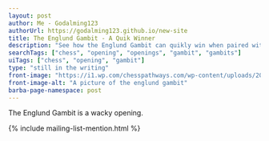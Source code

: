 ```yaml
---
layout: post
author: Me - Godalming123
authorUrl: https://godalming123.github.io/new-site
title: The Englund Gambit - A Quik Winner
description: "See how the Englund Gambit can quikly win when paired with a unknowing opponent"
searchTags: ["chess", "opening", "openings", "gambit", "gambits"]
uiTags: ["chess", "opening", "gambit"]
type: "still in the writing"
front-image: "https://i1.wp.com/chesspathways.com/wp-content/uploads/2019/10/49a.png?resize=300%2C300&ssl=1"
front-image-alt: "A picture of the englund gambit"
barba-page-namespace: post
---
```


The Englund Gambit is a wacky opening.

{% include mailing-list-mention.html %}
